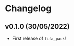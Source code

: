 # Changelog

<!--next-version-placeholder-->

## v0.1.0 (30/05/2022)

- First release of `fifa_pack`!